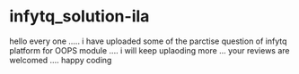 # infytq_solution-ila 
hello every one ..... 
i have uploaded some of the parctise question of infytq platform for OOPS module  .... i will keep uplaoding more ...
your reviews are welcomed .... happy coding
